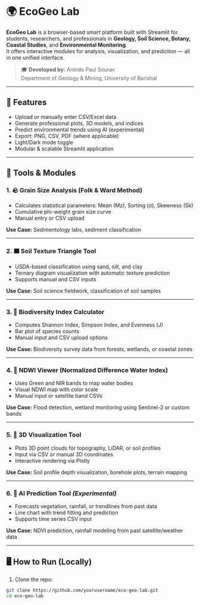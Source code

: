 # 🌍 EcoGeo Lab

**EcoGeo Lab** is a browser-based smart platform built with Streamlit for students, researchers, and professionals in **Geology, Soil Science, Botany, Coastal Studies**, and **Environmental Monitoring**.  
It offers interactive modules for analysis, visualization, and prediction — all in one unified interface.

> 🎓 **Developed by:** Anindo Paul Sourav  
> Department of Geology & Mining, University of Barishal

---

## 🚀 Features

- Upload or manually enter CSV/Excel data
- Generate professional plots, 3D models, and indices
- Predict environmental trends using AI (experimental)
- Export: PNG, CSV, PDF (where applicable)
- Light/Dark mode toggle
- Modular & scalable Streamlit application

---

## 🧰 Tools & Modules

### 1. 🪨 Grain Size Analysis (Folk & Ward Method)
- Calculates statistical parameters: Mean (Mz), Sorting (σ), Skewness (Sk)
- Cumulative phi-weight grain size curve
- Manual entry or CSV upload

**Use Case:** Sedimentology labs, sediment classification

---

### 2. 🟫 Soil Texture Triangle Tool
- USDA-based classification using sand, silt, and clay
- Ternary diagram visualization with automatic texture prediction
- Supports manual and CSV inputs

**Use Case:** Soil science fieldwork, classification of soil samples

---

### 3. 🌿 Biodiversity Index Calculator
- Computes Shannon Index, Simpson Index, and Evenness (J)
- Bar plot of species counts
- Manual input and CSV upload options

**Use Case:** Biodiversity survey data from forests, wetlands, or coastal zones

---

### 4. 🌊 NDWI Viewer (Normalized Difference Water Index)
- Uses Green and NIR bands to map water bodies
- Visual NDWI map with color scale
- Manual input or satellite band CSVs

**Use Case:** Flood detection, wetland monitoring using Sentinel-2 or custom bands

---

### 5. 📡 3D Visualization Tool
- Plots 3D point clouds for topography, LiDAR, or soil profiles
- Input via CSV or manual 3D coordinates
- Interactive rendering via Plotly

**Use Case:** Soil profile depth visualization, borehole plots, terrain mapping

---

### 6. 🧠 AI Prediction Tool *(Experimental)*
- Forecasts vegetation, rainfall, or trendlines from past data
- Line chart with trend fitting and prediction
- Supports time series CSV input

**Use Case:** NDVI prediction, rainfall modeling from past satellite/weather data

---

## 🖥️ How to Run (Locally)

1. Clone the repo:
```bash
git clone https://github.com/yourusername/eco-geo-lab.git
cd eco-geo-lab
